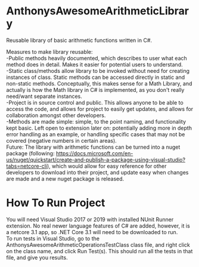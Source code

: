 # AnthonysAwesomeArithmeticLibrary
Reusable library of basic arithmetic functions written in C#.

Measures to make library reusable:  
-Public methods heavily documented, which describes to user what each method does in detail. Makes it easier for potential users to understand.  
-Static class/methods allow library to be invoked without need for creating instances of class. Static methods can be accessed directly in static and non-static methods.   Conceptually, this makes sense for a Math Library, and actually is how the Math library in C# is implemented, as you don't really need/want separate instances.  
-Project is in source control and public. This allows anyone to be able to access the code, and allows for project to easily get updates, and allows for collaboration amongst   other developers.  
-Methods are made simple: simple, to the point naming, and functionality kept basic. Left open to extension later on: potentially adding more in depth error handling as an example, or handling specific cases that may not be covered (negative numbers in certain areas).  
Future: The library with arithmetic functions can be turned into a nuget package (following: https://docs.microsoft.com/en-us/nuget/quickstart/create-and-publish-a-package-using-visual-studio?tabs=netcore-cli), which would allow for easy reference for other developers to download into their project, and update easy when changes are made and a new nuget package is released.  
  
# How To Run Project
You will need Visual Studio 2017 or 2019 with installed NUnit Runner extension. No real newer language features of C# are added, however, it is a netcore 3.1 app, so .NET Core 3.1 will need to be downloaded to run.  
To run tests in Visual Studio, go to the AnthonysAwesomeArithmeticOperationsTestClass class file, and right click on the class name, and click Run Test(s). This should run all the tests in that file, and give you results.  
